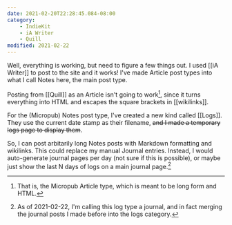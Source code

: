 ```yaml
---
date: 2021-02-20T22:28:45.084-08:00
category:
    - IndieKit
    - iA Writer
    - Quill
modified: 2021-02-22
---
```

Well, everything is working, but need to figure a few things out. I used [[iA Writer]] to post to the site and it works! I've made Article post types into what I call Notes here, the main post type.

Posting from [[Quill]] as an Article isn't going to work[^article], since it turns everything into HTML and escapes the square brackets in [[wikilinks]].

[^article]: That is, the Micropub Article type, which is meant to be long form and HTML.

For the (Micropub) Notes post type, I've created a new kind called [[Logs]]. They use the current date stamp as their filename, ~~and I made a temporary logs page to display them~~.

So, I can post arbitarily long Notes posts with Markdown formatting and wikilinks. This could replace my manual Journal entries. Instead, I would auto-generate journal pages per day (not sure if this is possible), or maybe just show the last N days of logs on a main journal page.[^logstojournal]

[^logstojournal]: As of 2021-02-22, I'm calling this log type a journal, and in fact merging the journal posts I made before into the logs category.